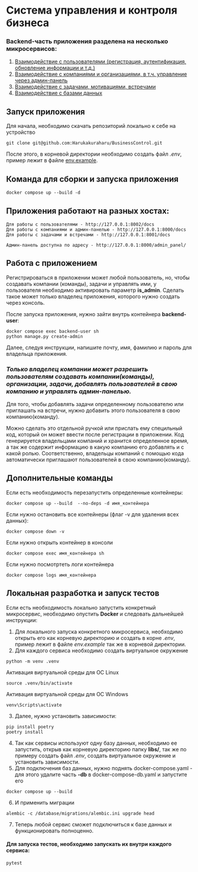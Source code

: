# Система управления и контроля бизнеса

### Backend-часть приложения разделена на несколько микросервисов:
1. [Взаимодействие с пользователями (регистрация, аутентификация, обновление информации и т.д.)](https://github.com/Harukakuraharu/BusinessControl/tree/main/api_user)
2. [Взаимодействие с компаниями и организациями, в т.ч. управление через админ-панель](https://github.com/Harukakuraharu/BusinessControl/tree/main/api_admin)
3. [Взаимодействие с задачами, мотивациями, встречами](https://github.com/Harukakuraharu/BusinessControl/tree/main/api_tasks)
4. [Взаимодействие с базами данных](https://github.com/Harukakuraharu/BusinessControl/tree/main/libs)

## Запуск приложения
Для начала, необходимо скачать репозиторий локально к себе на устройство
```
git clone git@github.com:Harukakuraharu/BusinessControl.git
```
После этого, в корневой директории необходимо создать файл *.env*, пример лежит в файле [env.example](https://github.com/Harukakuraharu/BusinessControl/blob/main/env.example).

## Команда для сборки и запуска приложения
```
docker compose up --build -d
```

## Приложения работают на разных хостах:
    Для работы с пользователями - http://127.0.0.1:8002/docs
    Для работы с компаниями и админ-панелью - http://127.0.0.1:8000/docs
    Для работы с задачами и встречами - http://127.0.0.1:8001/docs

    Админ-панель доступна по адресу - http://127.0.0.1:8000/admin_panel/

## Работа с приложением
Регистрироваться в приложении может любой пользователь, но, чтобы создавать компании (команды), задачи и управлять ими, у пользователя необходимо активировать параметр **is_admin**. 
Сделать такое может только владелец приложения, которого нужно создать через консоль.

После запуска приложения, нужно зайти внутрь контейнера **backend-user**:
```
docker compose exec backend-user sh
python manage.py create-admin
```
Далее, следуя инструкции, напишите почту, имя, фамилию и пароль для владельца приложения.

### *Только владелец компании может разрешить пользователям создавать компании(команды), организации, задачи, добавлять пользователей в свою компанию и управлять админ-панелью.*

Для того, чтобы добавлять задачи определенному пользователю или приглашать на встречи, нужно добавить этого пользователя в свою компанию(команду). 

Можно сделать это отдельной ручкой или прислать ему специльный код, который он может ввести после регистрации в приложении.
Код генерируется владельцами компаний и хранится определенное время, а так же содержит информацию в какую компанию его добавлять и с какой ролью. Соответственно, владельцы компаний с помощью кода автоматически приглашают пользователей в свою компанию(команду).


## Дополнительные команды
Если есть необходимость перезапустить определенные контейнеры:
```
docker compose up --build  --no-deps -d имя_контейнера
```
Eсли нужно остановить все контейнеры (флаг -v для удаления всех данных):
```
docker compose down -v
```
Eсли нужно открыть контейнер в консоли
```
docker compose exec имя_контейнера sh
```
Если нужно посмотртеть логи контейнера
```
docker compose logs имя_контейнера
```    

## Локальная разработка и запуск тестов
Если есть необходимость локально запустить конкретный микросервис, необходимо опустить **Docker** и следовать дальнейшей инструкции:
1. Для локального запуска конкретного микросервиса, необходимо открыть его как корневую директорию и создать в корне *.env*, пример лежит в файле *env.example* так же в корневой директории. 
2. Для каждого сервиса необходимо создать виртуальное окружение
```
python -m venv .venv
```
Активация виртуальной среды для OC Linux
```
source .venv/bin/activate
```
Активация виртуальной среды для OC Windows
```
venv\Scripts\activate
```
3. Далее, нужно установить зависимости:
```
pip install poetry
poetry install
```
4. Так как сервисы используют одну базу данных, необходимо ее запустить, открыв как корневую директорию папку **libs/**, так же по примеру создать файл *.env*, создать виртуальное окружение и установить зависимости.
5. Для подключения баз данных, нужно поднять docker-compose.yaml - для этого удалите часть **-db** в docker-compose-db.yaml и запустите его
```
docker compose up --build
```
6. И применить миграции
```
alembic -c /database/migrations/alembic.ini upgrade head
```
7. Теперь любой сервис сможет подключиться к базе данных и функционировать полноценно.

#### Для запуска тестов, необходимо запускать их внутри каждого сервиса:
```
pytest
```